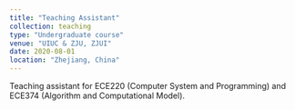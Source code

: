 ```yaml
---
title: "Teaching Assistant"
collection: teaching
type: "Undergraduate course"
venue: "UIUC & ZJU, ZJUI"
date: 2020-08-01
location: "Zhejiang, China"
---
```


Teaching assistant for ECE220 (Computer System and Programming) and ECE374 (Algorithm and Computational Model).


